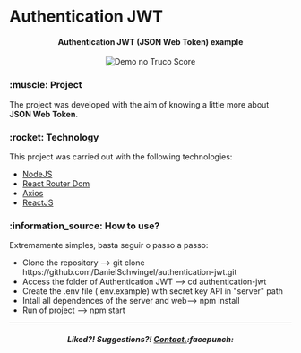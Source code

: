 <h1>Authentication JWT</h1>
<h4 align = "center">
  Authentication JWT (JSON Web Token) example
</h4>
<p align = "center">
  <img alt = "Demo no Truco Score" src = "https://i.imgur.com/z9fl3ET.png">

</p>
<h3>:muscle: Project</h3> 
<p>The project was developed with the aim of knowing a little more about <b>JSON Web Token</b>.</p>

<h3>:rocket: Technology</h3>
<p>This project was carried out with the following technologies:</p>
<ul>
  <li><a href="https://nodejs.org/en/">NodeJS</a></li>
  <li><a href="https://www.npmjs.com/package/react-router-dom">React Router Dom</a></li>
  <li><a href="https://github.com/axios/axios">Axios</a></li>
  <li><a href="https://pt-br.reactjs.org/">ReactJS</a></li>
</ul>

<h3>:information_source: How to use?</h3>
<p>Extremamente simples, basta seguir o passo a passo:</p>
<ul>
  <li>Clone the repository --> git clone https://github.com/DanielSchwingel/authentication-jwt.git</li>
  <li>Access the folder of Authentication JWT --> cd authentication-jwt</li>
  <li>Create the .env file (.env.example) with secret key API in "server" path</li>
  <li>Intall all dependences of the server and web--> npm install</li>
  <li>Run of project --> npm start</li>
</ul>
<hr>
<h5 align="center">Liked?!  Suggestions?!  <a href="https://www.linkedin.com/in/daniel-filipe-schwingel-a6541515b/">Contact.</a>:facepunch:</h5>
